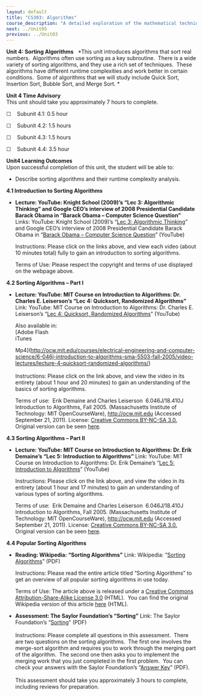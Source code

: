 ```yaml
---
layout: default
title: "CS303: Algorithms"
course_description: "A detailed exploration of the mathematical techniques used for the design and analysis of computer algorithms. Topics include the study of computer algorithms for numeric and non-numeric problems, analysis of time and space requirements of algorithms, correctness of algorithms, and NP-completeness."
next: ../Unit05
previous: ../Unit03
---
```

**Unit 4: Sorting Algorithms** <span id="4"></span> 
*This unit introduces algorithms that sort real numbers.  Algorithms
often use sorting as a key subroutine.  There is a wide variety of
sorting algorithms, and they use a rich set of techniques.  These
algorithms have different runtime complexities and work better in
certain conditions.  Some of algorithms that we will study include Quick
Sort, Insertion Sort, Bubble Sort, and Merge Sort. *

**Unit 4 Time Advisory**  
This unit should take you approximately 7 hours to complete.  
  
 ☐    Subunit 4.1: 0.5 hour  
  
 ☐    Subunit 4.2: 1.5 hours  
  
 ☐    Subunit 4.3: 1.5 hours  
  
 ☐    Subunit 4.4: 3.5 hour

**Unit4 Learning Outcomes**  
Upon successful completion of this unit, the student will be able to:  
  
-   Describe sorting algorithms and their runtime complexity analysis. 

**4.1 Introduction to Sorting Algorithms** <span id="4.1"></span> 
-   **Lecture: YouTube: Knight School (2009)’s “Lec 3: Algorithmic
    Thinking” and Google CEO’s interview of 2008 Presidential Candidate
    Barack Obama in “Barack Obama – Computer Science Question”**
    Links: YouTube: Knight School (2009)’s “[Lec 3: Algorithmic
    Thinking](http://www.youtube.com/watch?v=INHF_5RIxTE)” and Google
    CEO’s interview of 2008 Presidential Candidate Barack Obama in
    “[Barack Obama – Computer Science
    Question](http://www.youtube.com/watch?v=HAY4TKIvSZE)” (YouTube)  
      
     Instructions: Please click on the links above, and view each video
    (about 10 minutes total) fully to gain an introduction to sorting
    algorithms.   
      
     Terms of Use: Please respect the copyright and terms of use
    displayed on the webpage above. 

**4.2 Sorting Algorithms – Part I** <span id="4.2"></span> 
-   **Lecture: YouTube: MIT Course on Introduction to Algorithms: Dr.
    Charles E. Leiserson’s “Lec 4: Quicksort, Randomized Algorithms”**
    Link: YouTube: MIT Course on Introduction to Algorithms: Dr. Charles
    E. Leiserson’s “[Lec 4: Quicksort, Randomized
    Algorithms](http://www.youtube.com/watch?v=e8FGqX9rTHI)” (YouTube)  
      
     Also available in:  
     [Adobe Flash  
     iTunes  

    Mp4](http://ocw.mit.edu/courses/electrical-engineering-and-computer-science/6-046j-introduction-to-algorithms-sma-5503-fall-2005/video-lectures/lecture-4-quicksort-randomized-algorithms/)  
        
     Instructions: Please click on the link above, and view the video in
    its entirety (about 1 hour and 20 minutes) to gain an understanding
    of the basics of sorting algorithms.     
      
     Terms of use:  Erik Demaine and Charles Leiserson  6.046J/18.410J
    Introduction to Algorithms, Fall 2005. (Massachusetts Institute of
    Technology: MIT OpenCourseWare), http://ocw.mit.edu (Accessed
    September 21, 2011). License: [Creative Commons BY-NC-SA
    3.0.](http://creativecommons.org/licenses/by-nc-sa/3.0/us/) Original
    version can be
    seen [here](http://www.youtube.com/watch?v=vK_q-C-kXhs). 

**4.3 Sorting Algorithms – Part II** <span id="4.3"></span> 
-   **Lecture: YouTube: MIT Course on Introduction to Algorithms: Dr.
    Erik Demaine’s “Lec 5: Introduction to Algorithms”**
    Link: YouTube: MIT Course on Introduction to Algorithms: Dr. Erik
    Demaine’s “[Lec 5: Introduction to
    Algorithms](http://www.youtube.com/watch?v=7I5bz3EoTz8)” (YouTube)  
      
     Instructions: Please click on the link above, and view the video in
    its entirety (about 1 hour and 17 minutes) to gain an understanding
    of various types of sorting algorithms.   
      
     Terms of use:  Erik Demaine and Charles Leiserson  6.046J/18.410J
    Introduction to Algorithms, Fall 2005. (Massachusetts Institute of
    Technology: MIT OpenCourseWare), http://ocw.mit.edu (Accessed
    September 21, 2011). License: [Creative Commons BY-NC-SA
    3.0.](http://creativecommons.org/licenses/by-nc-sa/3.0/us/) Original
    version can be
    seen [here](http://www.youtube.com/watch?v=0VqawRl3Xzs&feature=related). 

**4.4 Popular Sorting Algorithms** <span id="4.4"></span> 
-   **Reading: Wikipedia: “Sorting Algorithms”**
    Link: Wikipedia: “[Sorting
    Algorithms](http://www.saylor.org/site/wp-content/uploads/2011/06/Sorting-Algorithm.pdf)”
    (PDF)  
      
     Instructions: Please read the entire article titled “Sorting
    Algorithms” to get an overview of all popular sorting algorithms in
    use today.  
      
     Terms of Use: The article above is released under a [Creative
    Commons Attribution-Share-Alike License
    3.0](http://creativecommons.org/licenses/by-sa/3.0/) (HTML).  You
    can find the original Wikipedia version of this article
    [here](http://en.wikipedia.org/wiki/Sorting_algorithm) (HTML).

-   **Assessment: The Saylor Foundation’s “Sorting”**
    Link: The Saylor Foundation’s
    “[Sorting](http://www.saylor.org/site/wp-content/uploads/2012/06/CS303-Unit4Assignment-FINAL.pdf)”
    (PDF)  
        
     Instructions: Please complete all questions in this assessment. 
    There are two questions on the sorting algorithms.  The first one
    involves the merge-sort algorithm and requires you to work through
    the merging part of the algorithm.  The second one then asks you to
    implement the merging work that you just completed in the first
    problem.  You can check your answers with the Saylor Foundation’s
    “[Answer
    Key](http://www.saylor.org/site/wp-content/uploads/2012/06/CS303-Unit4AssignmentAnswerKey-FINAL.pdf)”
    (PDF).  
        
     This assessment should take you approximately 3 hours to complete,
    including reviews for preparation.


